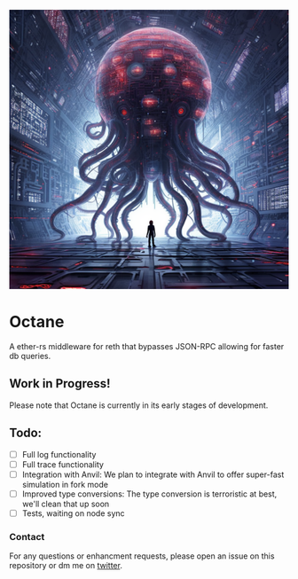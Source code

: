 ![](assets/Octane.png)

# Octane
A ether-rs middleware for reth that bypasses JSON-RPC allowing for faster db queries.

## Work in Progress!
Please note that Octane is currently in its early stages of development. 

## Todo:
- [ ] Full log functionality
- [ ] Full trace functionality
- [ ] Integration with Anvil: We plan to integrate with Anvil to offer super-fast simulation in fork mode
- [ ] Improved type conversions: The type conversion is terroristic at best, we'll clean that up soon
- [ ] Tests, waiting on node sync

### Contact
For any questions or enhancment requests, please open an issue on this repository or dm me on [twitter](https://twitter.com/0xvanbeethoven).
